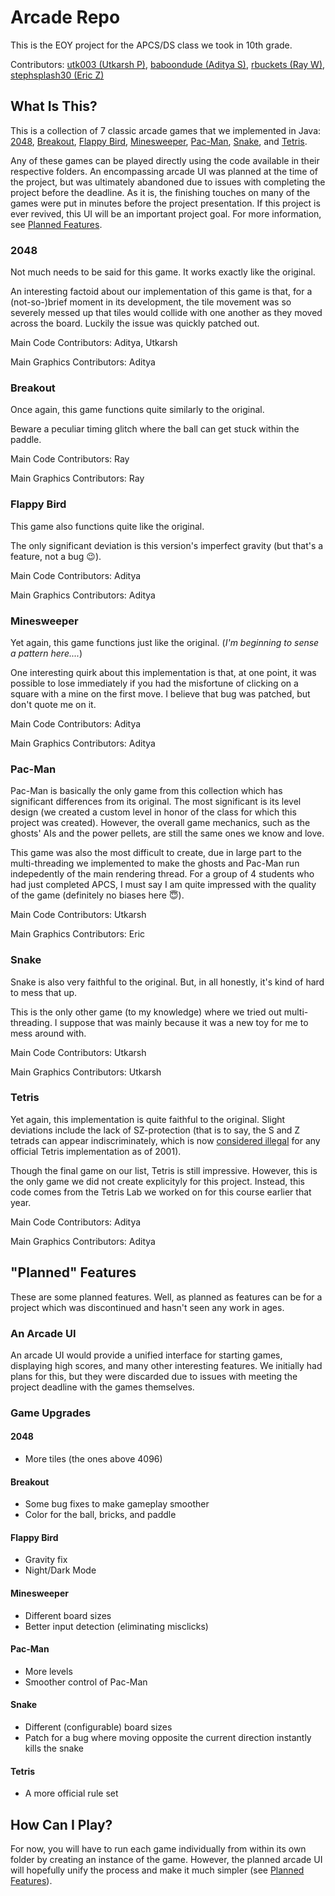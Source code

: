 # Arcade Repo
This is the EOY project for the APCS/DS class we took in 10th grade.

Contributors: [utk003 (Utkarsh P)](https://github.com/utk003), [baboondude (Aditya S)](https://github.com/baboondude), [rbuckets (Ray W)](https://github.com/rbuckets), [stephsplash30 (Eric Z)](https://github.com/stephsplash30)

## What Is This?
This is a collection of 7 classic arcade games that we implemented in Java: [2048](https://en.wikipedia.org/wiki/2048_(video_game)), [Breakout](https://en.wikipedia.org/wiki/Breakout_(video_game)), [Flappy Bird](https://en.wikipedia.org/wiki/Flappy_Bird), [Minesweeper](https://en.wikipedia.org/wiki/Minesweeper_(video_game)), [Pac-Man](https://en.wikipedia.org/wiki/Pac-Man), [Snake](https://en.wikipedia.org/wiki/Snake_(video_game_genre)), and [Tetris](https://en.wikipedia.org/wiki/Tetris).

Any of these games can be played directly using the code available in their respective folders. An encompassing arcade UI was planned at the time of the project, but was ultimately abandoned due to issues with completing the project before the deadline. As it is, the finishing touches on many of the games were put in minutes before the project presentation. If this project is ever revived, this UI will be an important project goal. For more information, see [Planned Features](https://github.com/utk003/Arcade-Repo#planned-features).

### 2048
Not much needs to be said for this game. It works exactly like the original.

An interesting factoid about our implementation of this game is that, for a (not-so-)brief moment in its development, the tile movement was so severely messed up that tiles would collide with one another as they moved across the board. Luckily the issue was quickly patched out.

Main Code Contributors: Aditya, Utkarsh

Main Graphics Contributors: Aditya

### Breakout
Once again, this game functions quite similarly to the original.

Beware a peculiar timing glitch where the ball can get stuck within the paddle.

Main Code Contributors: Ray

Main Graphics Contributors: Ray

### Flappy Bird
This game also functions quite like the original.

The only significant deviation is this version's imperfect gravity (but that's a feature, not a bug :wink:).

Main Code Contributors: Aditya

Main Graphics Contributors: Aditya

### Minesweeper
Yet again, this game functions just like the original. (*I'm beginning to sense a pattern here....*)

One interesting quirk about this implementation is that, at one point, it was possible to lose immediately if you had the misfortune of clicking on a square with a mine on the first move. I believe that bug was patched, but don't quote me on it.

Main Code Contributors: Aditya

Main Graphics Contributors: Aditya

### Pac-Man
Pac-Man is basically the only game from this collection which has significant differences from its original. The most significant is its level design (we created a custom level in honor of the class for which this project was created). However, the overall game mechanics, such as the ghosts' AIs and the power pellets, are still the same ones we know and love.

This game was also the most difficult to create, due in large part to the multi-threading we implemented to make the ghosts and Pac-Man run indepedently of the main rendering thread. For a group of 4 students who had just completed APCS, I must say I am quite impressed with the quality of the game (definitely no biases here :innocent:).

Main Code Contributors: Utkarsh

Main Graphics Contributors: Eric

### Snake
Snake is also very faithful to the original. But, in all honestly, it's kind of hard to mess that up.

This is the only other game (to my knowledge) where we tried out multi-threading. I suppose that was mainly because it was a new toy for me to mess around with.

Main Code Contributors: Utkarsh

Main Graphics Contributors: Utkarsh

### Tetris
Yet again, this implementation is quite faithful to the original. Slight deviations include the lack of SZ-protection (that is to say, the S and Z tetrads can appear indiscriminately, which is now [considered illegal](https://en.wikipedia.org/wiki/Tetris#Infinite_game_question) for any official Tetris implementation as of 2001).

Though the final game on our list, Tetris is still impressive. However, this is the only game we did not create explicityly for this project. Instead, this code comes from the Tetris Lab we worked on for this course earlier that year.

Main Code Contributors: Aditya

Main Graphics Contributors: Aditya

## "Planned" Features
These are some planned features. Well, as planned as features can be for a project which was discontinued and hasn't seen any work in ages.
### An Arcade UI
An arcade UI would provide a unified interface for starting games, displaying high scores, and many other interesting features. We initially had plans for this, but they were discarded due to issues with meeting the project deadline with the games themselves.

### Game Upgrades
#### 2048
* More tiles (the ones above 4096)

#### Breakout
* Some bug fixes to make gameplay smoother
* Color for the ball, bricks, and paddle

#### Flappy Bird
* Gravity fix
* Night/Dark Mode

#### Minesweeper
* Different board sizes
* Better input detection (eliminating misclicks)

#### Pac-Man
* More levels
* Smoother control of Pac-Man

#### Snake
* Different (configurable) board sizes
* Patch for a bug where moving opposite the current direction instantly kills the snake

#### Tetris
* A more official rule set

## How Can I Play?
For now, you will have to run each game individually from within its own folder by creating an instance of the game. However, the planned arcade UI will hopefully unify the process and make it much simpler (see [Planned Features](https://github.com/utk003/Arcade-Repo#planned-features)).
